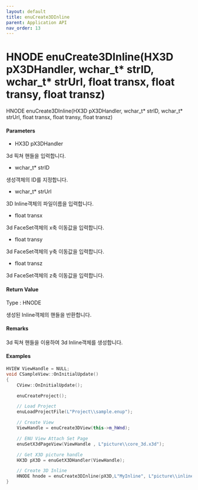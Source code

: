 ```yaml
---
layout: default
title: enuCreate3DInline
parent: Application API
nav_order: 13
---
```

# HNODE enuCreate3DInline\(HX3D pX3DHandler, wchar\_t\* strID, wchar\_t\* strUrl, float transx, float transy, float transz\)

HNODE enuCreate3DInline\(HX3D pX3DHandler, wchar\_t\* strID, wchar\_t\* strUrl, float transx, float transy, float transz\)

#### Parameters

* HX3D pX3DHandler

3d 픽쳐 핸들을 입력합니다.

* wchar\_t\* strID

생성객체의 ID를 지정합니다.

* wchar\_t\* strUrl

3D Inline객체의 파일이름을 입력합니다.

* float transx

3d FaceSet객체의 x축 이동값을 입력합니다.

* float transy

3d FaceSet객체의 y축 이동값을 입력합니다.

* float transz

3d FaceSet객체의 z축 이동값을 입력합니다.

#### Return Value

Type : HNODE

생성된 Inline객체의 핸들을 반환합니다.

#### Remarks

3d 픽쳐 핸들을 이용하여 3d Inline객체를 생성합니다.

#### Examples

```cpp
HVIEW ViewHandle = NULL; 
void CSampleView::OnInitialUpdate() 
{ 
    CView::OnInitialUpdate(); 

    enuCreateProject(); 

    // Load Project
    enuLoadProjectFile(L"Project\\sample.enup"); 

    // Create View
    ViewHandle = enuCreate3DView(this->m_hWnd); 

    // ENU View Attach Set Page 
    enuSetX3dPageView(ViewHandle , L"picture\\core_3d.x3d");

    // Get X3D picture handle
    HX3D pX3D = enuGetX3DHandler(ViewHandle); 

    // Create 3D Inline
    HNODE hnode = enuCreate3DInline(pX3D,L"MyInline", L"picture\\inline.x3d", 0, 0, 0);        // 동기식 호출    
}
```



